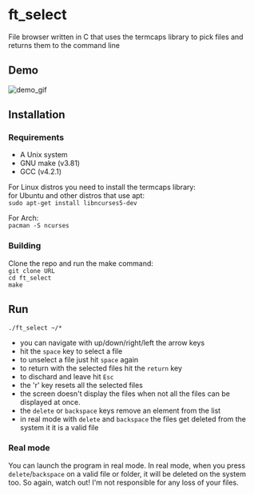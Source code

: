 # ft_select
File browser written in C that uses the termcaps library to pick files and returns them to the command line

## Demo
![demo_gif]()

## Installation  
### Requirements  
* A Unix system
* GNU make (v3.81)
* GCC (v4.2.1)

For Linux distros you need to install the termcaps library:  
for Ubuntu and other distros that use apt:  
`sudo apt-get install libncurses5-dev`  

For Arch:  
`pacman -S ncurses`  

### Building  
Clone the repo and run the make command:  
`git clone URL`  
`cd ft_select`  
`make`  

## Run  
`./ft_select ~/*`  
- you can navigate with up/down/right/left the arrow keys
- hit the `space` key to select a file
- to unselect a file just hit `space` again
- to return with the selected files hit the `return` key
- to dischard and leave hit `Esc`
- the 'r' key resets all the selected files
- the screen doesn't display the files when not all the files can be displayed at once.
- the `delete` or `backspace` keys remove an element from the list
- in real mode with `delete` and `backspace` the files get deleted from the system it it is a valid file

### Real mode
You can launch the program in real mode. In real mode, when you press `delete`/`backspace` on a valid file or folder, it will be deleted on the system too. So again, watch out! I'm not responsible for any loss of your files.
